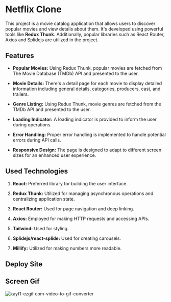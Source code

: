 # Netflix Clone

This project is a movie catalog application that allows users to discover popular movies and view details about them. It's developed using powerful tools like **Redux Thunk**. Additionally, popular libraries such as React Router, Axios and Splidejs are utilized in the project.

## Features
* **Popular Movies:** Using Redux Thunk, popular movies are fetched from The Movie Database (TMDb) API and presented to the user.
  
* **Movie Details:** There's a detail page for each movie to display detailed information including general details, categories, producers, cast, and trailers.
  
* **Genre Listing:** Using Redux Thunk, movie genres are fetched from the TMDb API and presented to the user.
  
* **Loading Indicator:** A loading indicator is provided to inform the user during operations.
  
* **Error Handling:** Proper error handling is implemented to handle potential errors during API calls.
  
* **Responsive Design:** The page is designed to adapt to different screen sizes for an enhanced user experience.

## Used Technologies

1. **React:** Preferred library for building the user interface.
   
3. **Redux Thunk:** Utilized for managing asynchronous operations and centralizing application state.
   
5. **React Router:** Used for page navigation and deep linking.
   
7. **Axios:** Employed for making HTTP requests and accessing APIs.
   
9. **Tailwind:** Used for styling.
   
10. **Splidejs/react-splide:** Used for creating carousels.
    
11. **Millify:** Utilized for making numbers more readable.

## Deploy Site



## Screen Gif

![kayt1-ezgif com-video-to-gif-converter](https://github.com/serhatakhan/Netflix-Clone/assets/147662915/32a439cf-dde8-4341-a8f3-7bb315cdab99)



